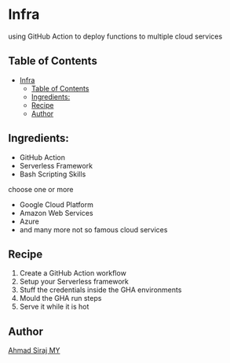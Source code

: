 # Infra

using GitHub Action to deploy functions to multiple cloud services

## Table of Contents
- [Infra](#infra)
  - [Table of Contents](#table-of-contents)
  - [Ingredients:](#ingredients)
  - [Recipe](#recipe)
  - [Author](#author)

## Ingredients:

- GitHub Action
- Serverless Framework
- Bash Scripting Skills

choose one or more

- Google Cloud Platform
- Amazon Web Services
- Azure
- and many more not so famous cloud services

## Recipe

1. Create a GitHub Action workflow
2. Setup your Serverless framework
3. Stuff the credentials inside the GHA environments
4. Mould the GHA run steps 
5. Serve it while it is hot

## Author

[Ahmad Siraj MY](https://linkedin.com/in/asmyio)

